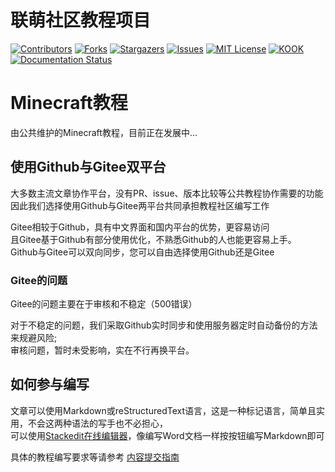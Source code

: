 

# 联萌社区教程项目

<!-- PROJECT SHIELDS -->

[![Contributors][contributors-shield]][contributors-url]
[![Forks][forks-shield]][forks-url]
[![Stargazers][stars-shield]][stars-url]
[![Issues][issues-shield]][issues-url]
[![MIT License][license-shield]][license-url]
[![KOOK][Kook-shield]][Kook-url]
[![Documentation Status](https://readthedocs.org/projects/lianmoe-tutorial/badge/?version=latest)](https://lianmoe-tutorial.readthedocs.io/zh_CN/latest/?badge=latest)

# Minecraft教程  
由公共维护的Minecraft教程，目前正在发展中...  

## 使用Github与Gitee双平台 <br>
大多数主流文章协作平台，没有PR、issue、版本比较等公共教程协作需要的功能<br>
因此我们选择使用Github与Gitee两平台共同承担教程社区编写工作

Gitee相较于Github，具有中文界面和国内平台的优势，更容易访问<br>
且Gitee基于Github有部分使用优化，不熟悉Github的人也能更容易上手。<br>
Github与Gitee可以双向同步，您可以自由选择使用Github还是Gitee


### Gitee的问题 <br>
Gitee的问题主要在于审核和不稳定（500错误）

对于不稳定的问题，我们采取Github实时同步和使用服务器定时自动备份的方法来规避风险; <br>
审核问题，暂时未受影响，实在不行再换平台。

## 如何参与编写 <br>
文章可以使用Markdown或reStructuredText语言，这是一种标记语言，简单且实用，不会这两种语法的写手也不必担心，<br>
可以使用[Stackedit在线编辑器](https://stackedit.cn/)，像编写Word文档一样按按钮编写Markdown即可  

具体的教程编写要求等请参考 [内容提交指南](https://tutorial.lianmoe.cn/zh_CN/latest/contribute-firstpage.html)

<!-- links -->
[your-project-path]:Zachery-Liu/Lianmoe-Tutorial
[contributors-shield]: https://img.shields.io/github/contributors/Zachery-Liu/Lianmoe-Tutorial.svg?style=flat-square
[contributors-url]: https://github.com/Zachery-Liu/Lianmoe-Tutorial/graphs/contributors
[forks-shield]: https://img.shields.io/github/forks/Zachery-Liu/Lianmoe-Tutorial.svg?style=flat-square
[forks-url]: https://github.com/Zachery-Liu/Lianmoe-Tutorial/network/members
[stars-shield]: https://img.shields.io/github/stars/Zachery-Liu/Lianmoe-Tutorial.svg?style=flat-square
[stars-url]: https://github.com/Zachery-Liu/Lianmoe-Tutorial/stargazers
[issues-shield]: https://img.shields.io/github/issues/Zachery-Liu/Lianmoe-Tutorial.svg?style=flat-square
[issues-url]: https://img.shields.io/github/issues/Zachery-Liu/Lianmoe-Tutorial.svg
[license-shield]: https://img.shields.io/github/license/Zachery-Liu/Lianmoe-Tutorial.svg?style=flat-square
[license-url]: https://github.com/Zachery-Liu/Lianmoe-Tutorial/blob/master/LICENSE.txt
[Kook-shield]: https://img.shields.io/static/v1?label=Kook&message=加入交流频道&color=green&style=flat-square
[Kook-url]: https://kook.top/wtPZIy


